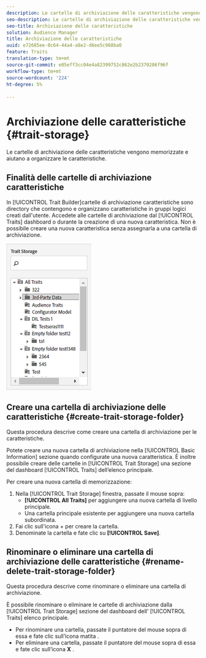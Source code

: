 ```yaml
---
description: Le cartelle di archiviazione delle caratteristiche vengono memorizzate e aiutano a organizzare le caratteristiche.
seo-description: Le cartelle di archiviazione delle caratteristiche vengono memorizzate e aiutano a organizzare le caratteristiche.
seo-title: Archiviazione delle caratteristiche
solution: Audience Manager
title: Archiviazione delle caratteristiche
uuid: e72685ee-0c64-44a4-a8e2-d6ee5c968ba0
feature: Traits
translation-type: tm+mt
source-git-commit: e05eff3cc04e4a82399752c862e2b2370286f96f
workflow-type: tm+mt
source-wordcount: '224'
ht-degree: 5%

---
```



# Archiviazione delle caratteristiche {#trait-storage}

Le cartelle di archiviazione delle caratteristiche vengono memorizzate e aiutano a organizzare le caratteristiche.

<!-- c_tb_storage.xml -->

## Finalità delle cartelle di archiviazione caratteristiche

In [!UICONTROL Trait Builder]cartelle di archiviazione caratteristiche sono directory che contengono e organizzano caratteristiche in gruppi logici creati dall&#39;utente. Accedete alle cartelle di archiviazione dal [!UICONTROL Traits] dashboard o durante la creazione di una nuova caratteristica. Non è possibile creare una nuova caratteristica senza assegnarla a una cartella di archiviazione.

![](assets/tb_storage.png)

## Creare una cartella di archiviazione delle caratteristiche {#create-trait-storage-folder}

Questa procedura descrive come creare una cartella di archiviazione per le caratteristiche.

<!-- t_tb_create_storage.xml -->

Potete creare una nuova cartella di archiviazione nella [!UICONTROL Basic Information] sezione quando configurate una nuova caratteristica. È inoltre possibile creare delle cartelle in [!UICONTROL Trait Storage] una sezione del dashboard [!UICONTROL Traits] dell’elenco principale.

Per creare una nuova cartella di memorizzazione:

1. Nella [!UICONTROL Trait Storage] finestra, passate il mouse sopra:
   * **[!UICONTROL All Traits]** per aggiungere una nuova cartella di livello principale.
   * Una cartella principale esistente per aggiungere una nuova cartella subordinata.
1. Fai clic sull&#39;icona + per creare la cartella.
1. Denominate la cartella e fate clic su **[!UICONTROL Save]**.

## Rinominare o eliminare una cartella di archiviazione delle caratteristiche {#rename-delete-trait-storage-folder}

Questa procedura descrive come rinominare o eliminare una cartella di archiviazione.

<!-- t_tb_rename_delete_storage.xml -->

È possibile rinominare o eliminare le cartelle di archiviazione dalla [!UICONTROL Trait Storage] sezione del dashboard dell&#39; [!UICONTROL Traits] elenco principale.

* Per rinominare una cartella, passate il puntatore del mouse sopra di essa e fate clic sull’icona matita .
* Per eliminare una cartella, passate il puntatore del mouse sopra di essa e fate clic sull’icona **X** .